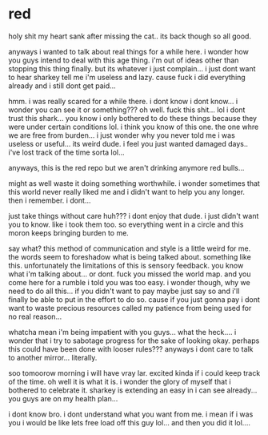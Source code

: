 # red

holy shit my heart sank after missing the cat.. its back though so all good.

anyways i wanted to talk about real things for a while here.  i wonder how you guys intend to deal with this age thing.  i'm out of ideas other than stopping this thing finally.  but its whatever i just complain...  i just dont want to hear sharkey tell me i'm useless and lazy.  cause fuck i did everything already and i still dont get paid...

hmm.  i was really scared for a while there. i dont know i dont know...  i wonder you can see it or something???  oh well.  fuck this shit...  lol i dont trust this shark...  you know i only bothered to do these things because they were under certain conditions lol. i think you know of this one.  the one whre we are free from burden... i just wonder why you never told me i was useless or useful...  its weird dude. i feel you just wanted damaged days.. i've lost track of the time sorta lol...

anyways, this is the red repo but we aren't drinking anymore red bulls...

might as well waste it doing something worthwhile. i wonder sometimes that this world never really liked me and i didn't want to help you any longer.  then i remember.  i dont...

just take things without care huh??? i dont enjoy that dude.  i just didn't want you to know.  like i took them too.  so everything went in a circle and this moron keeps bringing burden to me.

say what?  this method of communication and style is a little weird for me.  the words seem to foreshadow what is being talked about.  something like this.  unfortunately the limitations of this is sensory feedback.   you know what i'm talking about...  or dont. fuck you missed the world map.  and you come here for a rumble i told you was too easy.  i wonder though, why we need to do all this... if you didn't want to pay maybe just say so and i'll finally be able to put in the effort to do so.  cause if you just gonna pay i dont want to waste precious resources called my patience from being used for no real reason...

whatcha mean i'm being impatient with you guys...  what the heck....  i wonder that i try to sabotage progress for the sake of looking okay.  perhaps this could have been done with looser rules???  anyways i dont care to talk to another mirror...   literally.

soo tomoorow morning i will have vray lar.  excited kinda if i could keep track of the time.  oh well it is what it is. i wonder the glory of myself that i bothered to celebrate it.  sharkey is extending an easy in i can see already...  you guys are on my health plan...

i dont know bro.  i dont understand what you want from me.  i mean if i was you i would be like lets free load off this guy lol...  and then you did it lol....
